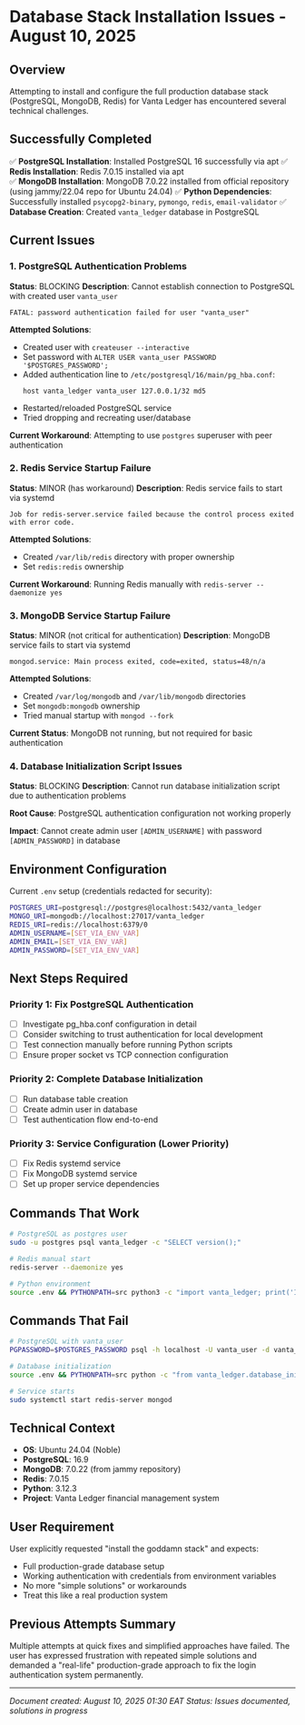 # Database Stack Installation Issues - August 10, 2025

## Overview
Attempting to install and configure the full production database stack (PostgreSQL, MongoDB, Redis) for Vanta Ledger has encountered several technical challenges.

## Successfully Completed
✅ **PostgreSQL Installation**: Installed PostgreSQL 16 successfully via apt
✅ **Redis Installation**: Redis 7.0.15 installed via apt  
✅ **MongoDB Installation**: MongoDB 7.0.22 installed from official repository (using jammy/22.04 repo for Ubuntu 24.04)
✅ **Python Dependencies**: Successfully installed `psycopg2-binary`, `pymongo`, `redis`, `email-validator`
✅ **Database Creation**: Created `vanta_ledger` database in PostgreSQL

## Current Issues

### 1. PostgreSQL Authentication Problems
**Status**: BLOCKING
**Description**: Cannot establish connection to PostgreSQL with created user `vanta_user`
```
FATAL: password authentication failed for user "vanta_user"
```

**Attempted Solutions**:
- Created user with `createuser --interactive`
- Set password with `ALTER USER vanta_user PASSWORD '$POSTGRES_PASSWORD';`
- Added authentication line to `/etc/postgresql/16/main/pg_hba.conf`:
  ```
  host vanta_ledger vanta_user 127.0.0.1/32 md5
  ```
- Restarted/reloaded PostgreSQL service
- Tried dropping and recreating user/database

**Current Workaround**: Attempting to use `postgres` superuser with peer authentication

### 2. Redis Service Startup Failure
**Status**: MINOR (has workaround)
**Description**: Redis service fails to start via systemd
```
Job for redis-server.service failed because the control process exited with error code.
```

**Attempted Solutions**:
- Created `/var/lib/redis` directory with proper ownership
- Set `redis:redis` ownership

**Current Workaround**: Running Redis manually with `redis-server --daemonize yes`

### 3. MongoDB Service Startup Failure  
**Status**: MINOR (not critical for authentication)
**Description**: MongoDB service fails to start via systemd
```
mongod.service: Main process exited, code=exited, status=48/n/a
```

**Attempted Solutions**:
- Created `/var/log/mongodb` and `/var/lib/mongodb` directories
- Set `mongodb:mongodb` ownership
- Tried manual startup with `mongod --fork`

**Current Status**: MongoDB not running, but not required for basic authentication

### 4. Database Initialization Script Issues
**Status**: BLOCKING
**Description**: Cannot run database initialization script due to authentication problems

**Root Cause**: PostgreSQL authentication configuration not working properly

**Impact**: Cannot create admin user `[ADMIN_USERNAME]` with password `[ADMIN_PASSWORD]` in database

## Environment Configuration
Current `.env` setup (credentials redacted for security):
```bash
POSTGRES_URI=postgresql://postgres@localhost:5432/vanta_ledger
MONGO_URI=mongodb://localhost:27017/vanta_ledger  
REDIS_URI=redis://localhost:6379/0
ADMIN_USERNAME=[SET_VIA_ENV_VAR]
ADMIN_EMAIL=[SET_VIA_ENV_VAR]
ADMIN_PASSWORD=[SET_VIA_ENV_VAR]
```

## Next Steps Required

### Priority 1: Fix PostgreSQL Authentication
- [ ] Investigate pg_hba.conf configuration in detail
- [ ] Consider switching to trust authentication for local development
- [ ] Test connection manually before running Python scripts
- [ ] Ensure proper socket vs TCP connection configuration

### Priority 2: Complete Database Initialization
- [ ] Run database table creation
- [ ] Create admin user in database
- [ ] Test authentication flow end-to-end

### Priority 3: Service Configuration (Lower Priority)
- [ ] Fix Redis systemd service
- [ ] Fix MongoDB systemd service  
- [ ] Set up proper service dependencies

## Commands That Work
```bash
# PostgreSQL as postgres user
sudo -u postgres psql vanta_ledger -c "SELECT version();"

# Redis manual start  
redis-server --daemonize yes

# Python environment
source .env && PYTHONPATH=src python3 -c "import vanta_ledger; print('Import works')"
```

## Commands That Fail
```bash
# PostgreSQL with vanta_user
PGPASSWORD=$POSTGRES_PASSWORD psql -h localhost -U vanta_user -d vanta_ledger -c "SELECT 1;"

# Database initialization
source .env && PYTHONPATH=src python -c "from vanta_ledger.database_init import initialize_database; initialize_database()"

# Service starts
sudo systemctl start redis-server mongod
```

## Technical Context
- **OS**: Ubuntu 24.04 (Noble)
- **PostgreSQL**: 16.9
- **MongoDB**: 7.0.22 (from jammy repository)  
- **Redis**: 7.0.15
- **Python**: 3.12.3
- **Project**: Vanta Ledger financial management system

## User Requirement
User explicitly requested "install the goddamn stack" and expects:
- Full production-grade database setup
- Working authentication with credentials from environment variables
- No more "simple solutions" or workarounds
- Treat this like a real production system

## Previous Attempts Summary
Multiple attempts at quick fixes and simplified approaches have failed. The user has expressed frustration with repeated simple solutions and demanded a "real-life" production-grade approach to fix the login authentication system permanently.

---
*Document created: August 10, 2025 01:30 EAT*
*Status: Issues documented, solutions in progress*
